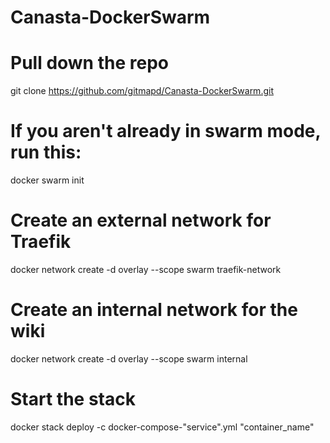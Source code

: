 # Canasta-DockerSwarm

# Pull down the repo
git clone https://github.com/gitmapd/Canasta-DockerSwarm.git
# If you aren't already in swarm mode, run this:
docker swarm init
# Create an external network for Traefik
docker network create -d overlay --scope swarm traefik-network
# Create an internal network for the wiki
docker network create -d overlay --scope swarm internal
# Start the stack
docker stack deploy -c docker-compose-"service".yml "container_name"
